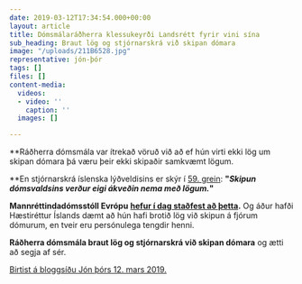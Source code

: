 ```yaml
---
date: 2019-03-12T17:34:54.000+00:00
layout: article
title: Dómsmálaráðherra klessukeyrði Landsrétt fyrir vini sína
sub_heading: Braut lög og stjórnarskrá við skipan dómara
image: "/uploads/211B6528.jpg"
representative: jón-þór
tags: []
files: []
content-media:
  videos:
  - video: ''
    caption: ''
  images: []

---
```

\**Ráðherra dómsmála var ítrekað vöruð við að ef hún virti ekki lög um skipan dómara þá væru þeir ekki skipaðir samkvæmt lögum.

\**En stjórnarskrá íslenska lýðveldisins er skýr í [59. grein](https://www.althingi.is/lagas/nuna/1944033.html#G59): **"_Skipun dómsvaldsins verður eigi ákveðin nema með lögum._"**

**Mannréttindadómsstóll Evrópu** [**hefur í dag staðfest að þetta**](https://hudoc.echr.coe.int/eng-press#%20)**.** Og áður hafði Hæstiréttur Íslands dæmt að hún hafi brotið lög við skipun á fjórum dómurum, en tveir eru persónulega tengdir henni.

**Ráðherra dómsmála braut lög og stjórnarskrá við skipan dómara** og ætti að segja af sér.

[Birtist á bloggsíðu Jón þórs 12. mars 2019.](https://jonthorolafsson.blog.is)

    